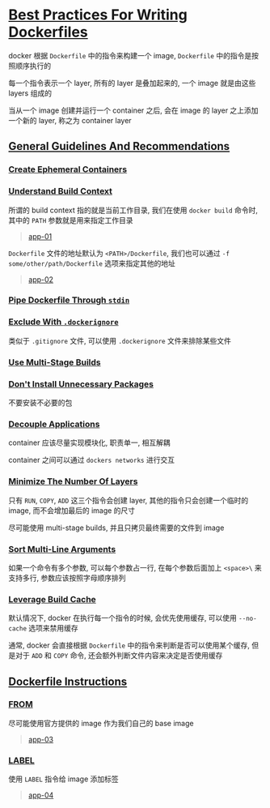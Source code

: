 # [Best Practices For Writing Dockerfiles](https://docs.docker.com/develop/develop-images/dockerfile_best-practices/)

docker 根据 `Dockerfile` 中的指令来构建一个 image, `Dockerfile` 中的指令是按照顺序执行的

每一个指令表示一个 layer, 所有的 layer 是叠加起来的, 一个 image 就是由这些 layers 组成的

当从一个 image 创建并运行一个 container 之后, 会在 image 的 layer 之上添加一个新的 layer, 称之为 container layer

## [General Guidelines And Recommendations](https://docs.docker.com/develop/develop-images/dockerfile_best-practices/#general-guidelines-and-recommendations)

### [Create Ephemeral Containers](https://docs.docker.com/develop/develop-images/dockerfile_best-practices/#create-ephemeral-containers)

### [Understand Build Context](https://docs.docker.com/develop/develop-images/dockerfile_best-practices/#understand-build-context)

所谓的 build context 指的就是当前工作目录, 我们在使用 `docker build` 命令时, 其中的 `PATH` 参数就是用来指定工作目录

> [app-01](./app-01)

`Dockerfile` 文件的地址默认为 `<PATH>/Dockerfile`, 我们也可以通过 `-f some/other/path/Dockerfile` 选项来指定其他的地址

> [app-02](./app-02)

### [Pipe Dockerfile Through `stdin`](https://docs.docker.com/develop/develop-images/dockerfile_best-practices/#pipe-dockerfile-through-stdin)

### [Exclude With `.dockerignore`](https://docs.docker.com/develop/develop-images/dockerfile_best-practices/#exclude-with-dockerignore)

类似于 `.gitignore` 文件, 可以使用 `.dockerignore` 文件来排除某些文件

### [Use Multi-Stage Builds](https://docs.docker.com/develop/develop-images/dockerfile_best-practices/#use-multi-stage-builds)

### [Don't Install Unnecessary Packages](https://docs.docker.com/develop/develop-images/dockerfile_best-practices/#dont-install-unnecessary-packages)

不要安装不必要的包

### [Decouple Applications](https://docs.docker.com/develop/develop-images/dockerfile_best-practices/#decouple-applications)

container 应该尽量实现模块化, 职责单一, 相互解耦

container 之间可以通过 `dockers networks` 进行交互

### [Minimize The Number Of Layers](https://docs.docker.com/develop/develop-images/dockerfile_best-practices/#minimize-the-number-of-layers)

只有 `RUN`, `COPY`, `ADD` 这三个指令会创建 layer, 其他的指令只会创建一个临时的 image, 而不会增加最后的 image 的尺寸

尽可能使用 multi-stage builds, 并且只拷贝最终需要的文件到 image

### [Sort Multi-Line Arguments](https://docs.docker.com/develop/develop-images/dockerfile_best-practices/#sort-multi-line-arguments)

如果一个命令有多个参数, 可以每个参数占一行, 在每个参数后面加上 `<space>\` 来支持多行, 参数应该按照字母顺序排列

### [Leverage Build Cache](https://docs.docker.com/develop/develop-images/dockerfile_best-practices/#leverage-build-cache)

默认情况下, docker 在执行每一个指令的时候, 会优先使用缓存, 可以使用 `--no-cache` 选项来禁用缓存

通常, docker 会直接根据 `Dockerfile` 中的指令来判断是否可以使用某个缓存, 但是对于 `ADD` 和 `COPY` 命令, 还会额外判断文件内容来决定是否使用缓存

## [Dockerfile Instructions](https://docs.docker.com/develop/develop-images/dockerfile_best-practices/#dockerfile-instructions)

### [FROM](https://docs.docker.com/develop/develop-images/dockerfile_best-practices/#from)

尽可能使用官方提供的 image 作为我们自己的 base image

> [app-03](./app-03)

### [LABEL](https://docs.docker.com/develop/develop-images/dockerfile_best-practices/#label)

使用 `LABEL` 指令给 image 添加标签

> [app-04](./app-04)
